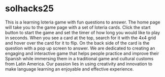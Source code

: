 # solhacks25
This is a learning loteria game with fun questions to answer.
The home page will take you to the game page with a set of loteria cards.
Click the start button to start the game and set the timer of how long you would like to play in seconds.
When you see a card at the top, search for it with the 4x4 grid and hover over the card for it to flip.
On the back side of the card is the question with a pop up screen to answer. 
We are dedicated to creating an engaging and interactive game that helps people practice and improve their Spanish while immersing them in a traditional game and cultural customs from Latin America. Our passion lies in using creativity and innovation to make language learning an enjoyable and effective experience.
